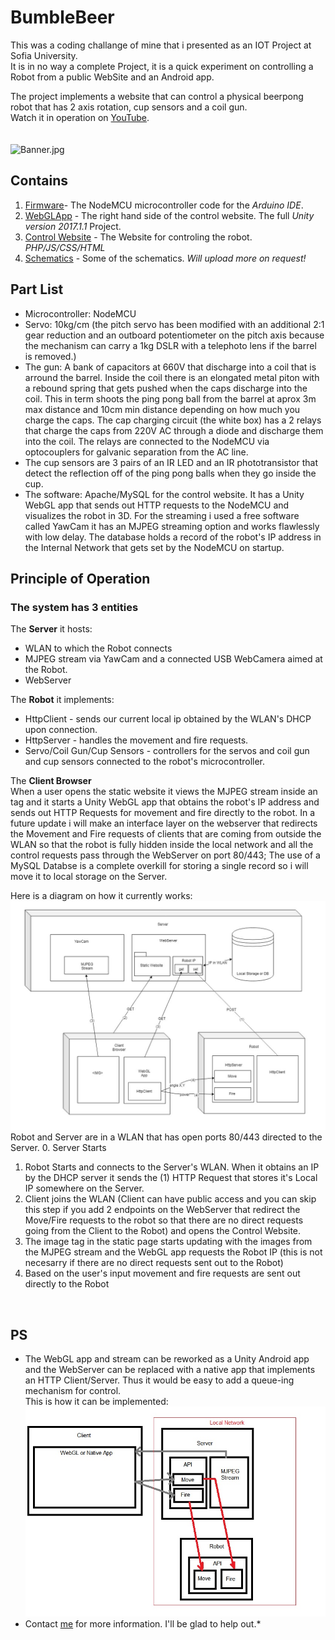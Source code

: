 # BumbleBeer
This was a coding challange of mine that i presented as an IOT Project at Sofia University.</br>
It is in no way a complete Project, it is a quick experiment on controlling a Robot from a public WebSite and an Android app. </br>

The project implements a website that can control a physical beerpong robot that has 2 axis rotation, cup sensors and a coil gun.</br>
Watch it in operation on [YouTube](https://www.youtube.com/watch?v=oYCZETZMVRY "YouTube").</br></br></br>
![Banner.jpg](https://github.com/Fluctuationqt/BumbleBeer/blob/master/Banner.jpg "BumbleBeer")

## Contains
1. [Firmware](https://github.com/Fluctuationqt/BumbleBeer/blob/master/Firmware/StamatNodeMCU2/StamatNodeMCU2.ino)- The NodeMCU microcontroller code for the *Arduino IDE*.
2. [WebGLApp](https://github.com/Fluctuationqt/BumbleBeer/tree/master/WebGL%20App) - The right hand side of the control website. The full *Unity version 2017.1.1* Project.
3. [Control Website](https://github.com/Fluctuationqt/BumbleBeer/tree/master/Control%20Website/htdocs) - The Website for controling the robot. *PHP/JS/CSS/HTML*
4. [Schematics](https://github.com/Fluctuationqt/BumbleBeer/tree/master/Schematics) - Some of the schematics. *Will upload more on request!*

## Part List
* Microcontroller: NodeMCU</br>
* Servo: 10kg/cm (the pitch servo has been modified with an additional 2:1 gear reduction and an outboard potentiometer on the pitch axis because the mechanism can carry a 1kg DSLR with a telephoto lens if the barrel is removed.)</br>
 * The gun: A bank of capacitors at 660V that discharge into a coil that is arround the barrel. Inside the coil there is an elongated metal piton with a rebound spring that gets pushed when the caps discharge into the coil. This in term shoots the ping pong ball from the barrel at aprox 3m max distance and 10cm min distance depending on how much you charge the caps. The cap charging circuit (the white box) has a 2 relays that charge the caps from 220V AC through a diode and discharge them into the coil. The relays are connected to the NodeMCU via optocouplers for galvanic separation from the AC line. </br>
* The cup sensors are 3 pairs of an IR LED and an IR phototransistor that detect the reflection off of the ping pong balls when they go inside the cup.</br>
* The software: Apache/MySQL for the control website. It has a Unity WebGL app that sends out HTTP requests to the NodeMCU and visualizes the robot in 3D.  For the streaming i used a free software called YawCam it has an MJPEG streaming option and works flawlessly with low delay. The database holds a record of the robot's IP address in the Internal Network that gets set by the NodeMCU on startup.</br>

## Principle of Operation
### The system has 3 entities
The <b>Server</b> it hosts:
* WLAN to which the Robot connects
* MJPEG stream via YawCam and a connected USB WebCamera aimed at the Robot.
* WebServer

The <b>Robot</b> it implements:
* HttpClient - sends our current local ip obtained by the WLAN's DHCP upon connection.
* HttpServer - handles the movement and fire requests.
* Servo/Coil Gun/Cup Sensors - controllers for the servos and coil gun and cup sensors connected to the robot's microcontroller.

The <b>Client Browser</b> </br>
When a user opens the static website it views the MJPEG stream inside an <IMG> tag and it starts a Unity WebGL app that obtains the robot's IP address and sends out HTTP Requests for movement and fire directly to the robot. In a future update i will make an interface layer on the webserver that redirects the Movement and Fire requests of clients that are coming from outside the WLAN so that the robot is fully hidden inside the local network and all the control requests pass through the WebServer on port 80/443;
The use of a MySQL Databse is a complete overkill for storing a single record so i will move it to local storage on the Server.

Here is a diagram on how it currently works:
![diag](Schematics/diag.jpg "diagram")
Robot and Server are in a WLAN that has open ports 80/443 directed to the Server.
0. Server Starts 
1. Robot Starts and connects to the Server's WLAN. When it obtains an IP by the DHCP server it sends the (1) HTTP Request that stores it's Local IP somewhere on the Server.
2. Client joins the WLAN (Client can have public access and you can skip this step if you add 2 endpoints on the WebServer that redirect the Move/Fire requests to the robot so that there are no direct requests going from the Client to the Robot) and opens the Control Website.
3. The image tag in the static page starts updating with the images from the MJPEG stream and the WebGL app requests the Robot IP (this is not necesarry if there are no direct requests sent out to the Robot)
4. Based on the user's input movement and fire requests are sent out directly to the Robot
</br>


 ## PS
* The WebGL app and stream can be reworked as a Unity Android app and the WebServer can be replaced with a native app that implements an HTTP Client/Server. Thus it would be easy to add a queue-ing mechanism for control.
</br>This is how it can be implemented:
![diag2](Schematics/Untitled.jpg "diagram 2")
* Contact [me](mailto:outrageousxqt@gmail.com "My Email") for more information. I'll be glad to help out.*
